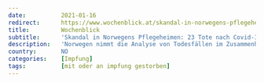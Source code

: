 ```yaml
---
date:          2021-01-16
redirect:      https://www.wochenblick.at/skandal-in-norwegens-pflegeheimen-23-tote-nach-covid-impfungen/
title:         Wochenblick
subtitle:      'Skandal in Norwegens Pflegeheimen: 23 Tote nach Covid-Impfungen'
description:   'Norwegen nimmt die Analyse von Todesfällen im Zusammenhang mit den Covid-Impfungen sehr ernst und berichtet auch offen darüber.'
country:       NO
categories:    [Impfung]
tags:          [mit oder an impfung gestorben]
---
```

